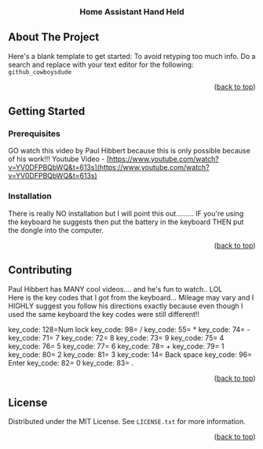 <!-- Improved compatibility of back to top link: See: https://github.com/othneildrew/Best-README-Template/pull/73 -->
<a id="readme-top"></a>
<!--
*** Thanks for checking out the Best-README-Template. If you have a suggestion
*** that would make this better, please fork the repo and create a pull request
*** or simply open an issue with the tag "enhancement".
*** Don't forget to give the project a star!
*** Thanks again! Now go create something AMAZING! :D
-->



 
<!-- PROJECT LOGO -->
 

<h3 align="center">Home Assistant Hand Held</h3> 

<!-- TABLE OF CONTENTS -->
 


<!-- ABOUT THE PROJECT -->
## About The Project

 

Here's a blank template to get started: To avoid retyping too much info. Do a search and replace with your text editor for the following: `github_cowboysdude` 

<p align="right">(<a href="#readme-top">back to top</a>)</p> 
 

<!-- GETTING STARTED -->
## Getting Started

### Prerequisites

GO watch this video by Paul Hibbert because this is only possible because of his work!!!
Youtube Video - [https://www.youtube.com/watch?v=YV0DFPBQbWQ&t=613s](https://www.youtube.com/watch?v=YV0DFPBQbWQ&t=613s)
 

### Installation

There is really NO installation but I will point this out......... IF you're using the keyboard he suggests then put the 
battery in the keyboard THEN put the dongle into the computer.

<p align="right">(<a href="#readme-top">back to top</a>)</p> 


<!-- CONTRIBUTING -->
## Contributing

Paul Hibbert has MANY cool videos.... and he's fun to watch.. LOL   
Here is the key codes that I got from the keyboard... Mileage may vary and I HIGHLY suggest you
follow his directions exactly because even though I used the same keyboard the key codes were
still different!!

key_code: 128=Num lock 
key_code: 98= /
key_code: 55= *
key_code: 74= -
key_code: 71= 7
key_code: 72= 8
key_code: 73= 9
key_code: 75= 4
key_code: 76= 5
key_code: 77= 6
key_code: 78= +
key_code: 79= 1
key_code: 80= 2
key_code: 81= 3
key_code: 14= Back space
key_code: 96= Enter
key_code: 82= 0
key_code: 83= .


<p align="right">(<a href="#readme-top">back to top</a>)</p>



<!-- LICENSE -->
## License

Distributed under the MIT License. See `LICENSE.txt` for more information.

<p align="right">(<a href="#readme-top">back to top</a>)</p>


 
